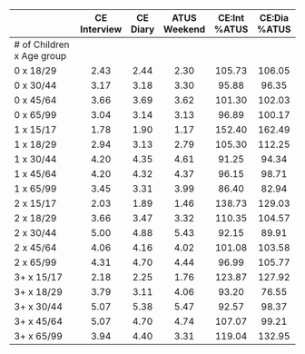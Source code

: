 
|                      | CE<br>Interview |  CE<br>Diary | ATUS<br>Weekend | CE:Int<br>%ATUS | CE:Dia<br>%ATUS |
| -------------------- | :----------: | :----------: | :----------: | :----------: | :----------: |
| # of Children x Age group |              |              |              |              |              |
| 0 x 18/29            |         2.43 |         2.44 |         2.30 |       105.73 |       106.05 |
| 0 x 30/44            |         3.17 |         3.18 |         3.30 |        95.88 |        96.35 |
| 0 x 45/64            |         3.66 |         3.69 |         3.62 |       101.30 |       102.03 |
| 0 x 65/99            |         3.04 |         3.14 |         3.13 |        96.89 |       100.17 |
| 1 x 15/17            |         1.78 |         1.90 |         1.17 |       152.40 |       162.49 |
| 1 x 18/29            |         2.94 |         3.13 |         2.79 |       105.30 |       112.25 |
| 1 x 30/44            |         4.20 |         4.35 |         4.61 |        91.25 |        94.34 |
| 1 x 45/64            |         4.20 |         4.32 |         4.37 |        96.15 |        98.71 |
| 1 x 65/99            |         3.45 |         3.31 |         3.99 |        86.40 |        82.94 |
| 2 x 15/17            |         2.03 |         1.89 |         1.46 |       138.73 |       129.03 |
| 2 x 18/29            |         3.66 |         3.47 |         3.32 |       110.35 |       104.57 |
| 2 x 30/44            |         5.00 |         4.88 |         5.43 |        92.15 |        89.91 |
| 2 x 45/64            |         4.06 |         4.16 |         4.02 |       101.08 |       103.58 |
| 2 x 65/99            |         4.31 |         4.70 |         4.44 |        96.99 |       105.77 |
| 3+ x 15/17           |         2.18 |         2.25 |         1.76 |       123.87 |       127.92 |
| 3+ x 18/29           |         3.79 |         3.11 |         4.06 |        93.20 |        76.55 |
| 3+ x 30/44           |         5.07 |         5.38 |         5.47 |        92.57 |        98.37 |
| 3+ x 45/64           |         5.07 |         4.70 |         4.74 |       107.07 |        99.21 |
| 3+ x 65/99           |         3.94 |         4.40 |         3.31 |       119.04 |       132.95 |

